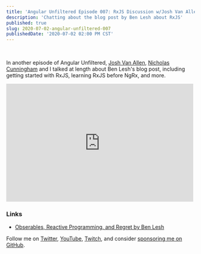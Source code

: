 ```yaml
---
title: 'Angular Unfiltered Episode 007: RxJS Discussion w/Josh Van Allen & Nicholas Cunningham'
description: 'Chatting about the blog post by Ben Lesh about RxJS'
published: true
slug: 2020-07-02-angular-unfiltered-007
publishedDate: '2020-07-02 02:00 PM CST'
---
```


<br/>

In another episode of Angular Unfiltered, [Josh Van Allen](https://twitter.com/BryanWilhite), [Nicholas Cunningham](https://twitter.com/ndcunningham) and I talked at length about Ben Lesh's blog post, including getting started with RxJS, learning RxJS before NgRx, and more.

<div class="flex justify-center">
  <iframe width="500" height="315" src="https://www.youtube.com/embed/xqO-NHZGjwU" frameborder="0" allow="accelerometer; autoplay; encrypted-media; gyroscope; picture-in-picture" allowfullscreen></iframe>
</div>

### Links

- [Obserables, Reactive Programming, and Regret by Ben Lesh](https://dev.to/rxjs/observables-reactive-programming-and-regret-4jm6)

Follow me on [Twitter](https://twitter.com/brandontroberts), [YouTube](https://youtube.com/brandonrobertsdev), [Twitch](https://twitch.tv/brandontroberts), and consider [sponsoring me on GitHub](https://github.com/sponsors/brandonroberts).
